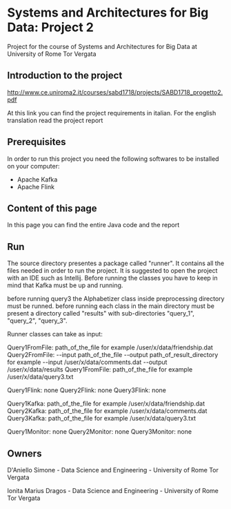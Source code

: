 # Systems and Architectures for Big Data: Project 2
Project for the course of Systems and Architectures for Big Data at University of Rome Tor Vergata

## Introduction to the project
http://www.ce.uniroma2.it/courses/sabd1718/projects/SABD1718_progetto2.pdf

At this link you can find the project requirements in italian. For the english translation read the project report

## Prerequisites
In order to run this project you need the following softwares to be installed on your computer:
* Apache Kafka
* Apache Flink 


## Content of this page
In this page you can find the entire Java code and the report

## Run
The source directory presentes a package called "runner". It contains all the files needed in order to run the project. It is suggested to open the project with an IDE such as Intellij. Before running the classes you have to keep in mind that Kafka must be up and running. 

before running query3 the Alphabetizer class inside preprocessing directory must be runned.
before running each class in the main directory must be present a directory called "results" with sub-directories "query_1", "query_2", "query_3".

Runner classes can take as input: 

Query1FromFile: path_of_the_file
  for example /user/x/data/friendship.dat
Query2FromFile: --input path_of_the_file --output path_of_result_directory
  for example --input /user/x/data/comments.dat --output /user/x/data/results
Query1FromFile: path_of_the_file
  for example /user/x/data/query3.txt

Query1Flink: none
Query2Flink: none
Query3Flink: none

Query1Kafka: path_of_the_file
  for example /user/x/data/friendship.dat
Query2Kafka: path_of_the_file
  for example /user/x/data/comments.dat
Query3Kafka: path_of_the_file
  for example /user/x/data/query3.txt
  
Query1Monitor: none
Query2Monitor: none
Query3Monitor: none
  

## Owners
D'Aniello Simone - Data Science and Engineering - University of Rome Tor Vergata

Ionita Marius Dragos - Data Science and Engineering - University of Rome Tor Vergata
